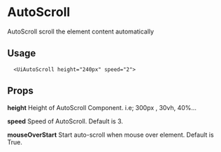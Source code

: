 # AutoScroll

AutoScroll scroll the element content automatically

## Usage

```vue
  <UiAutoScroll height="240px" speed="2">
```

## Props

**height** Height of AutoScroll Component. i.e; 300px , 30vh, 40%...

**speed** Speed of AutoScroll. Default is 3.

**mouseOverStart** Start auto-scroll when mouse over element. Default is True.

